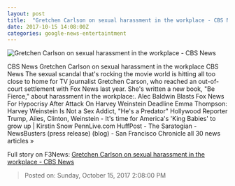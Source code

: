 ```yaml
---
layout: post
title:  "Gretchen Carlson on sexual harassment in the workplace - CBS News"
date: 2017-10-15 14:08:00Z
categories: google-news-entertaintment
---
```


![Gretchen Carlson on sexual harassment in the workplace - CBS News](https://cbsnews1.cbsistatic.com/hub/i/2017/10/14/ade13d5c-8bb4-4714-8068-431f9b8a3639/gretchen-carlson-sexual-harassment-harvey-weinstein-promo.jpg)

CBS News Gretchen Carlson on sexual harassment in the workplace CBS News The sexual scandal that's rocking the movie world is hitting all too close to home for TV journalist Gretchen Carson, who reached an out-of-court settlement with Fox News last year. She's written a new book, "Be Fierce," about harassment in the workplace:. Alec Baldwin Blasts Fox News For Hypocrisy After Attack On Harvey Weinstein Deadline Emma Thompson: Harvey Weinstein Is Not a Sex Addict, "He's a Predator" Hollywood Reporter Trump, Ailes, Clinton, Weinstein - It's time for America's 'King Babies' to grow up | Kirstin Snow PennLive.com HuffPost - The Saratogian - NewsBusters (press release) (blog) - San Francisco Chronicle all 30 news articles »


Full story on F3News: [Gretchen Carlson on sexual harassment in the workplace - CBS News](http://www.f3nws.com/n/zHCfqE)

> Posted on: Sunday, October 15, 2017 2:08:00 PM
